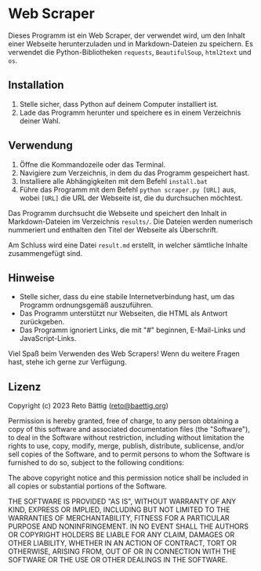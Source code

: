 # Web Scraper

Dieses Programm ist ein Web Scraper, der verwendet wird, um den Inhalt einer Webseite herunterzuladen und in Markdown-Dateien zu speichern. Es verwendet die Python-Bibliotheken `requests`, `BeautifulSoup`, `html2text` und `os`.

## Installation

1. Stelle sicher, dass Python auf deinem Computer installiert ist.
2. Lade das Programm herunter und speichere es in einem Verzeichnis deiner Wahl.

## Verwendung

1. Öffne die Kommandozeile oder das Terminal.
2. Navigiere zum Verzeichnis, in dem du das Programm gespeichert hast.
3. Installiere alle Abhängigkeiten mit dem Befehl `install.bat`
4. Führe das Programm mit dem Befehl `python scraper.py [URL]` aus, wobei `[URL]` die URL der Webseite ist, die du durchsuchen möchtest.

Das Programm durchsucht die Webseite und speichert den Inhalt in Markdown-Dateien im Verzeichnis `results/`. Die Dateien werden numerisch nummeriert und enthalten den Titel der Webseite als Überschrift.

Am Schluss wird eine Datei `result.md` erstellt, in welcher sämtliche Inhalte zusammengefügt sind.

## Hinweise

- Stelle sicher, dass du eine stabile Internetverbindung hast, um das Programm ordnungsgemäß auszuführen.
- Das Programm unterstützt nur Webseiten, die HTML als Antwort zurückgeben.
- Das Programm ignoriert Links, die mit "#" beginnen, E-Mail-Links und JavaScript-Links.

Viel Spaß beim Verwenden des Web Scrapers! Wenn du weitere Fragen hast, stehe ich gerne zur Verfügung.

## Lizenz

Copyright (c) 2023 Reto Bättig (reto@baettig.org)

Permission is hereby granted, free of charge, to any person obtaining a copy of this software and associated documentation files (the "Software"), to deal in the Software without restriction, including without limitation the rights to use, copy, modify, merge, publish, distribute, sublicense, and/or sell copies of the Software, and to permit persons to whom the Software is furnished to do so, subject to the following conditions:

The above copyright notice and this permission notice shall be included in all copies or substantial portions of the Software.

THE SOFTWARE IS PROVIDED "AS IS", WITHOUT WARRANTY OF ANY KIND, EXPRESS OR IMPLIED, INCLUDING BUT NOT LIMITED TO THE WARRANTIES OF MERCHANTABILITY, FITNESS FOR A PARTICULAR PURPOSE AND NONINFRINGEMENT. IN NO EVENT SHALL THE AUTHORS OR COPYRIGHT HOLDERS BE LIABLE FOR ANY CLAIM, DAMAGES OR OTHER LIABILITY, WHETHER IN AN ACTION OF CONTRACT, TORT OR OTHERWISE, ARISING FROM, OUT OF OR IN CONNECTION WITH THE SOFTWARE OR THE USE OR OTHER DEALINGS IN THE SOFTWARE.